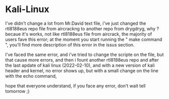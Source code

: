 # Kali-Linux

I've didn't change a lot from Mr.David text file, i've just changed the rtl8188eus repo file from aircrackng to another repo from drygdryg, 
why ?
becaue it's works, not like rtl8188eus file from aircrack, the majority of users fave this error;
at the moment you start running the " make command ", you'll find more description of this error in the issus section.

I've faced the same error, and i've tried to change the scripte on the file, but that cause more errors,
and then i fount another rtl8188eus repo and after the last apdate of kali linux (2022-02-10), and with a new version of kali header and kernel, 
no error shows up, but with a small change on the line with the echo command,
 
hope that everyone understand, if you face any error, don't wait tell tomorrow ;)
